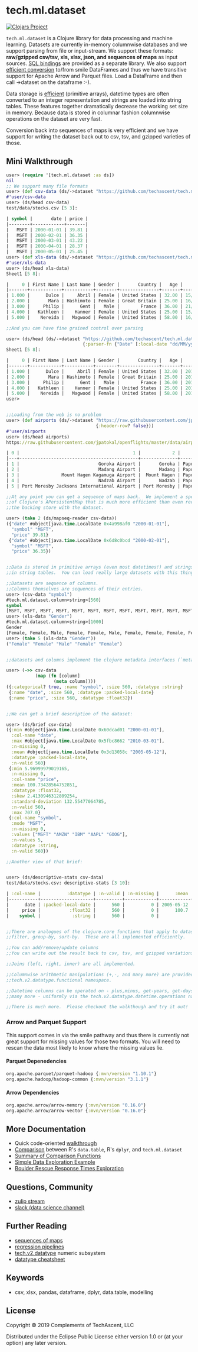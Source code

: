 # tech.ml.dataset


[![Clojars Project](https://img.shields.io/clojars/v/techascent/tech.ml.dataset.svg)](https://clojars.org/techascent/tech.ml.dataset)


`tech.ml.dataset` is a Clojure library for data processing and machine learning.  Datasets are
currently in-memory columnwise databases and we support parsing from file or
input-stream.  We support these formats: **raw/gzipped csv/tsv, xls, xlsx, json,
and sequences of maps** as input sources.  [SQL bindings](https://github.com/techascent/tech.ml.dataset.sql)
are provided as a separate library. We also support [efficient conversion](src/tech/libs/smile/data.clj)
to/from smile DataFrames and thus we have transitive support for Apache Arrow and Parquet files.  Load
a DataFrame and then call ->dataset on the dataframe :-).

Data storage is [efficient](https://gist.github.com/cnuernber/26b88ed259dd1d0dc6ac2aa138eecf37)
(primitive arrays), datetime types are often converted to an integer representation
and strings are loaded into string tables.  These features together dramatically
decrease the working set size in memory.  Because data is stored in columnar fashion
columnwise operations on the dataset are very fast.

Conversion back into sequences of maps is very efficient and we have support for
writing the dataset back out to csv, tsv, and gzipped varieties of those.

## Mini Walkthrough

```clojure
user> (require '[tech.ml.dataset :as ds])
nil
;; We support many file formats
user> (def csv-data (ds/->dataset "https://github.com/techascent/tech.ml.dataset/raw/master/test/data/stocks.csv"))
#'user/csv-data
user> (ds/head csv-data)
test/data/stocks.csv [5 3]:

| symbol |       date | price |
|--------+------------+-------|
|   MSFT | 2000-01-01 | 39.81 |
|   MSFT | 2000-02-01 | 36.35 |
|   MSFT | 2000-03-01 | 43.22 |
|   MSFT | 2000-04-01 | 28.37 |
|   MSFT | 2000-05-01 | 25.45 |
user> (def xls-data (ds/->dataset "https://github.com/techascent/tech.ml.dataset/raw/master/test/data/file_example_XLS_1000.xls"))
#'user/xls-data
user> (ds/head xls-data)
Sheet1 [5 8]:

|     0 | First Name | Last Name | Gender |       Country |   Age |       Date |   Id |
|-------+------------+-----------+--------+---------------+-------+------------+------|
| 1.000 |      Dulce |     Abril | Female | United States | 32.00 | 15/10/2017 | 1562 |
| 2.000 |       Mara | Hashimoto | Female | Great Britain | 25.00 | 16/08/2016 | 1582 |
| 3.000 |     Philip |      Gent |   Male |        France | 36.00 | 21/05/2015 | 2587 |
| 4.000 |   Kathleen |    Hanner | Female | United States | 25.00 | 15/10/2017 | 3549 |
| 5.000 |    Nereida |   Magwood | Female | United States | 58.00 | 16/08/2016 | 2468 |

;;And you can have fine grained control over parsing

user> (ds/head (ds/->dataset "https://github.com/techascent/tech.ml.dataset/raw/master/test/data/file_example_XLS_1000.xls"
                             {:parser-fn {"Date" [:local-date "dd/MM/yyyy"]}}))
Sheet1 [5 8]:

|     0 | First Name | Last Name | Gender |       Country |   Age |       Date |   Id |
|-------+------------+-----------+--------+---------------+-------+------------+------|
| 1.000 |      Dulce |     Abril | Female | United States | 32.00 | 2017-10-15 | 1562 |
| 2.000 |       Mara | Hashimoto | Female | Great Britain | 25.00 | 2016-08-16 | 1582 |
| 3.000 |     Philip |      Gent |   Male |        France | 36.00 | 2015-05-21 | 2587 |
| 4.000 |   Kathleen |    Hanner | Female | United States | 25.00 | 2017-10-15 | 3549 |
| 5.000 |    Nereida |   Magwood | Female | United States | 58.00 | 2016-08-16 | 2468 |
user>


;;Loading from the web is no problem
user> (def airports (ds/->dataset "https://raw.githubusercontent.com/jpatokal/openflights/master/data/airports.dat"
                                  {:header-row? false}))
#'user/airports
user> (ds/head airports)
https://raw.githubusercontent.com/jpatokal/openflights/master/data/airports.dat [5 14]:

| 0 |                                           1 |            2 |                3 |   4 |    5 |      6 |     7 |    8 |    9 | 10 |                   11 |      12 |          13 |
|---+---------------------------------------------+--------------+------------------+-----+------+--------+-------+------+------+----+----------------------+---------+-------------|
| 1 |                              Goroka Airport |       Goroka | Papua New Guinea | GKA | AYGA | -6.082 | 145.4 | 5282 | 10.0 |  U | Pacific/Port_Moresby | airport | OurAirports |
| 2 |                              Madang Airport |       Madang | Papua New Guinea | MAG | AYMD | -5.207 | 145.8 |   20 | 10.0 |  U | Pacific/Port_Moresby | airport | OurAirports |
| 3 |                Mount Hagen Kagamuga Airport |  Mount Hagen | Papua New Guinea | HGU | AYMH | -5.827 | 144.3 | 5388 | 10.0 |  U | Pacific/Port_Moresby | airport | OurAirports |
| 4 |                              Nadzab Airport |       Nadzab | Papua New Guinea | LAE | AYNZ | -6.570 | 146.7 |  239 | 10.0 |  U | Pacific/Port_Moresby | airport | OurAirports |
| 5 | Port Moresby Jacksons International Airport | Port Moresby | Papua New Guinea | POM | AYPY | -9.443 | 147.2 |  146 | 10.0 |  U | Pacific/Port_Moresby | airport | OurAirports |

;;At any point you can get a sequence of maps back.  We implement a special version
;;of Clojure's APersistentMap that is much more efficient than even records and shares
;;the backing store with the dataset.

user> (take 2 (ds/mapseq-reader csv-data))
({"date" #object[java.time.LocalDate 0x4a998af0 "2000-01-01"],
  "symbol" "MSFT",
  "price" 39.81}
 {"date" #object[java.time.LocalDate 0x6d8c0bcd "2000-02-01"],
  "symbol" "MSFT",
  "price" 36.35})


;;Data is stored in primitive arrays (even most datetimes!) and strings are stored
;;in string tables.  You can load really large datasets with this thing!

;;Datasets are sequence of columns.
;;Columns themselves are sequences of their entries.
user> (csv-data "symbol")
#tech.ml.dataset.column<string>[560]
symbol
[MSFT, MSFT, MSFT, MSFT, MSFT, MSFT, MSFT, MSFT, MSFT, MSFT, MSFT, MSFT, MSFT, MSFT, MSFT, MSFT, MSFT, MSFT, MSFT, MSFT, ...]
user> (xls-data "Gender")
#tech.ml.dataset.column<string>[1000]
Gender
[Female, Female, Male, Female, Female, Male, Female, Female, Female, Female, Female, Male, Female, Male, Female, Female, Female, Female, Female, Female, ...]
user> (take 5 (xls-data "Gender"))
("Female" "Female" "Male" "Female" "Female")


;;datasets and columns implement the clojure metadata interfaces (`meta`, `withMeta`).

user> (->> csv-data
           (map (fn [column]
                  (meta column))))
({:categorical? true, :name "symbol", :size 560, :datatype :string}
 {:name "date", :size 560, :datatype :packed-local-date}
 {:name "price", :size 560, :datatype :float32})


;;We can get a brief description of the dataset:

user> (ds/brief csv-data)
({:min #object[java.time.LocalDate 0x60dcad01 "2000-01-01"],
  :col-name "date",
  :max #object[java.time.LocalDate 0x5fbc8662 "2010-03-01"],
  :n-missing 0,
  :mean #object[java.time.LocalDate 0x3d13058c "2005-05-12"],
  :datatype :packed-local-date,
  :n-valid 560}
 {:min 5.96999979019165,
  :n-missing 0,
  :col-name "price",
  :mean 100.73428564752851,
  :datatype :float32,
  :skew 2.4130946312809254,
  :standard-deviation 132.55477064785,
  :n-valid 560,
  :max 707.0}
 {:col-name "symbol",
  :mode "MSFT",
  :n-missing 0,
  :values ["MSFT" "AMZN" "IBM" "AAPL" "GOOG"],
  :n-values 5,
  :datatype :string,
  :n-valid 560})

;;Another view of that brief:


user> (ds/descriptive-stats csv-data)
test/data/stocks.csv: descriptive-stats [3 10]:

| :col-name |          :datatype | :n-valid | :n-missing |      :mean | :mode |       :min |       :max | :standard-deviation | :skew |
|-----------+--------------------+----------+------------+------------+-------+------------+------------+---------------------+-------|
|      date | :packed-local-date |      560 |          0 | 2005-05-12 |       | 2000-01-01 | 2010-03-01 |                     |       |
|     price |           :float32 |      560 |          0 |      100.7 |       |      5.970 |      707.0 |               132.6 | 2.413 |
|    symbol |            :string |      560 |          0 |            |  MSFT |            |            |                     |       |


;;There are analogues of the clojure.core functions that apply to dataset:
;;filter, group-by, sort-by.  These are all implemented efficiently.

;;You can add/remove/update columns
;;You can write out the result back to csv, tsv, and gzipped variations of those.

;;Joins (left, right, inner) are all implemented.

;;Columnwise arithmetic manipulations (+,-, and many more) are provided via the
;;tech.v2.datatype.functional namespace.

;;Datetime columns can be operated on - plus,minus, get-years, get-days, and
;;many more - uniformly via the tech.v2.datatype.datetime.operations namespace.

;;There is much more.  Please checkout the walkthough and try it out!
```

### Arrow and Parquet Support

This support comes in via the smile pathway and thus there is currently not great
support for missing values for those two formats.  You will need to rescan the data
most likely to know where the missing values lie.

#### Parquet Depenedencies

```clojure
org.apache.parquet/parquet-hadoop {:mvn/version "1.10.1"}
org.apache.hadoop/hadoop-common {:mvn/version "3.1.1"}
```

#### Arrow Dependencies

```clojure
org.apache.arrow/arrow-memory {:mvn/version "0.16.0"}
org.apache.arrow/arrow-vector {:mvn/version "0.16.0"}
```


## More Documentation

* Quick code-oriented [walkthrough](docs/walkthrough.md)
* [Comparison](https://github.com/genmeblog/techtest/blob/master/src/techtest/datatable_dplyr.clj) between R's `data.table`, R's `dplyr`, and `tech.ml.dataset`
* [Summary of Comparison Functions](https://github.com/genmeblog/techtest/wiki/Summary-of-functions)
* [Simple Data Exploration Example](https://github.com/cnuernber/simpledata)
* [Boulder Rescue Response Times Exploration](https://nextjournal.com/chrisn/boulder-rescue-response-times/)


## Questions, Community

* [zulip stream](https://clojurians.zulipchat.com/#narrow/stream/236259-tech.2Eml.2Edataset.2Edev)
* [slack (data science channel)](https://clojurians.slack.com/archives/C0BQDEJ8M)


## Further Reading

* [sequences of maps](test/tech/ml/dataset/mapseq_test.clj)
* [regression pipelines](test/tech/ml/dataset/ames_test.clj)
* [tech.v2.datatype](https://github.com/techascent/tech.datatype) numeric subsystem
* [datatype cheatsheet](https://github.com/techascent/tech.datatype/blob/master/docs/cheatsheet.md)


## Keywords
 - csv, xlsx, pandas, dataframe, dplyr, data.table, modelling


## License

Copyright © 2019 Complements of TechAscent, LLC

Distributed under the Eclipse Public License either version 1.0 or (at
your option) any later version.

